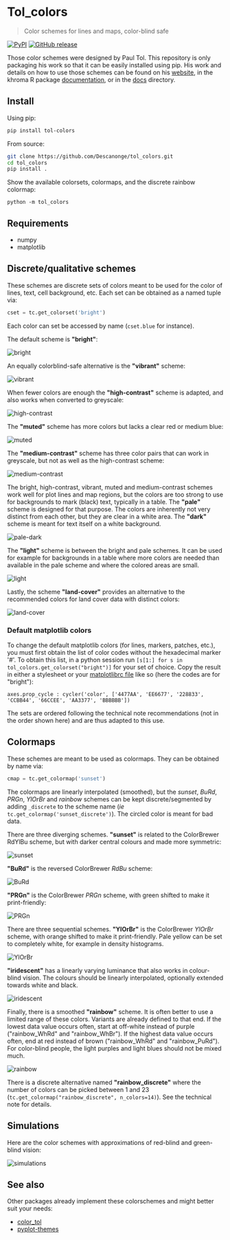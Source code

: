 
# Tol_colors

> Color schemes for lines and maps, color-blind safe

<div align="left">

[![PyPI](https://img.shields.io/pypi/v/tol-colors)](https://pypi.org/project/tol-colors)
[![GitHub release](https://img.shields.io/github/v/release/Descanonge/tol_colors)](https://github.com/Descanonge/tol_colors/releases)

</div>

Those color schemes were designed by Paul Tol. This repository is only packaging his work so that it can be easily installed using pip.
His work and details on how to use those schemes can be found on his [website](https://personal.sron.nl/~pault/), in the khroma R package [documentation](https://cran.r-project.org/web/packages/khroma/vignettes/tol.html), or in the [docs](./docs) directory.

## Install

Using pip:
``` sh
pip install tol-colors
```

From source:
``` sh
git clone https://github.com/Descanonge/tol_colors.git
cd tol_colors
pip install .
```

Show the available colorsets, colormaps, and the discrete rainbow colormap:
``` shell
python -m tol_colors
```

## Requirements

- numpy
- matplotlib

## Discrete/qualitative schemes

These schemes are discrete sets of colors meant to be used for the color of lines, text, cell background, etc. Each set can be obtained as a named tuple via:
``` python
cset = tc.get_colorset('bright')
```
Each color can set be accessed by name (`cset.blue` for instance).

The default scheme is **"bright"**:

![bright](/docs/img/bright.svg)

An equally colorblind-safe alternative is the **"vibrant"** scheme:

![vibrant](/docs/img/vibrant.svg)

When fewer colors are enough the **"high-contrast"** scheme is adapted, and also works when
converted to greyscale:

![high-contrast](/docs/img/high-contrast.svg)

The **"muted"** scheme has more colors but lacks a clear red or medium blue:

![muted](/docs/img/muted.svg)

The **"medium-contrast"** scheme has three color pairs that can work in greyscale, but not as well as the high-contrast scheme:

![medium-contrast](/docs/img/medium-contrast.svg)

The bright, high-contrast, vibrant, muted and medium-contrast schemes work well for plot lines and map regions, but the colors are too strong to use for backgrounds to mark (black) text, typically in a table. The **"pale"** scheme is designed for that purpose.
The colors are inherently not very distinct from each other, but they are clear in a white area. The **"dark"** scheme is meant for text itself on a white background.

![pale-dark](/docs/img/pale-dark.svg)

The **"light"** scheme is between the bright and pale schemes. It can be used for example for backgrounds in a table where more colors are needed than available in the pale scheme
and where the colored areas are small.

![light](/docs/img/light.svg)

Lastly, the scheme **"land-cover"** provides an alternative to the recommended colors for land cover data with distinct colors:

![land-cover](/docs/img/land-cover.svg)

### Default matplotlib colors

To change the default matplotlib colors (for lines, markers, patches, etc.), you must first obtain the list of color codes without the hexadecimal marker '#'.
To obtain this list, in a python session run `[s[1:] for s in tol_colors.get_colorset("bright")]` for your set of choice.
Copy the result in either a stylesheet or your [matplotlibrc file](https://matplotlib.org/stable/users/explain/customizing.html#the-matplotlibrc-file) like so (here the codes are for "bright"): 
```
axes.prop_cycle : cycler('color', ['4477AA', 'EE6677', '228833', 'CCBB44', '66CCEE', 'AA3377', 'BBBBBB'])
```
The sets are ordered following the technical note recommendations (not in the order shown here) and are thus adapted to this use.

## Colormaps

These schemes are meant to be used as colormaps. They can be obtained by name via:
``` python
cmap = tc.get_colormap('sunset')
```
The colormaps are linearly interpolated (smoothed), but the *sunset*, *BuRd*, *PRGn*, *YlOrBr* and *rainbow* schemes can be kept discrete/segmented by adding `_discrete` to the scheme name (*ie* `tc.get_colormap('sunset_discrete')`).
The circled color is meant for bad data.

There are three diverging schemes. **"sunset"** is related to the ColorBrewer RdYlBu scheme, but with darker central colours and made more symmetric:

![sunset](/docs/img/sunset.svg)

**"BuRd"** is the reversed ColorBrewer *RdBu* scheme:

![BuRd](/docs/img/BuRd.svg)

**"PRGn"** is the ColorBrewer *PRGn* scheme, with green shifted to make it print-friendly:

![PRGn](/docs/img/PRGn.svg)

There are three sequential schemes. **"YlOrBr"** is the ColorBrewer *YlOrBr* scheme, with orange shifted to make it print-friendly. Pale yellow can be set to completely white, for example in density histograms.

![YlOrBr](/docs/img/YlOrBr.svg)

**"iridescent"** has a linearly varying luminance that also works in colour-blind vision. The colours should be linearly interpolated, optionally extended towards white and black.

![iridescent](/docs/img/iridescent.svg)

Finally, there is a smoothed **"rainbow"** scheme. It is often better to use a limited range of these colors. Variants are already defined to that end.
If the lowest data value occurs often, start at off-white instead of purple ("rainbow_WhRd" and "rainbow_WhBr"). If the highest data value occurs often, end at red instead of brown ("rainbow_WhRd" and "rainbow_PuRd").
For color-blind people, the light purples and light blues should not be mixed much.

![rainbow](/docs/img/rainbow.svg)

There is a discrete alternative named **"rainbow_discrete"** where the number of colors can be picked between 1 and 23 (`tc.get_colormap("rainbow_discrete", n_colors=14)`). See the technical note for details.

## Simulations

Here are the color schemes with approximations of red-blind and green-blind vision:

![simulations](/docs/img/simulations.svg)



## See also

Other packages already implement these colorschemes and might better suit your needs:
 - [color_tol](https://github.com/lazarillo/color_tol)
 - [pyplot-themes](https://github.com/raybuhr/pyplot-themes)

